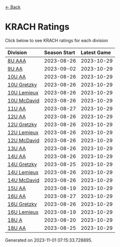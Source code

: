 [<- Back](../readme.md)
# KRACH Ratings
Click below to see KRACH ratings for each division

| Division | Season Start | Latest Game |
| :-- | :-- | :-- |
| [8U AAA](8U-AAA-ratings.md) | 2023-08-26 | 2023-10-29 |
| [9U AA](9U-AA-ratings.md) | 2023-09-02 | 2023-10-29 |
| [10U AA](10U-AA-ratings.md) | 2023-08-26 | 2023-10-29 |
| [10U Gretzky](10U-Gretzky-ratings.md) | 2023-08-26 | 2023-10-29 |
| [10U Lemieux](10U-Lemieux-ratings.md) | 2023-08-26 | 2023-10-29 |
| [10U McDavid](10U-McDavid-ratings.md) | 2023-08-26 | 2023-10-29 |
| [11U AA](11U-AA-ratings.md) | 2023-08-27 | 2023-10-29 |
| [12U AA](12U-AA-ratings.md) | 2023-08-26 | 2023-10-29 |
| [12U Gretzky](12U-Gretzky-ratings.md) | 2023-08-26 | 2023-10-29 |
| [12U Lemieux](12U-Lemieux-ratings.md) | 2023-08-26 | 2023-10-29 |
| [12U McDavid](12U-McDavid-ratings.md) | 2023-08-26 | 2023-10-29 |
| [13U AA](13U-AA-ratings.md) | 2023-08-26 | 2023-10-29 |
| [14U AA](14U-AA-ratings.md) | 2023-08-26 | 2023-10-29 |
| [14U Gretzky](14U-Gretzky-ratings.md) | 2023-08-25 | 2023-10-29 |
| [14U Lemieux](14U-Lemieux-ratings.md) | 2023-08-26 | 2023-10-29 |
| [14U McDavid](14U-McDavid-ratings.md) | 2023-08-26 | 2023-10-29 |
| [15U AA](15U-AA-ratings.md) | 2023-08-19 | 2023-10-29 |
| [16U AA](16U-AA-ratings.md) | 2023-08-27 | 2023-10-29 |
| [16U Gretzky](16U-Gretzky-ratings.md) | 2023-08-26 | 2023-10-29 |
| [16U Lemieux](16U-Lemieux-ratings.md) | 2023-08-19 | 2023-10-29 |
| [18U A](18U-A-ratings.md) | 2023-08-20 | 2023-10-29 |
| [18U AA](18U-AA-ratings.md) | 2023-08-25 | 2023-10-29 |

Generated on 2023-11-01 07:15:33.728895.

